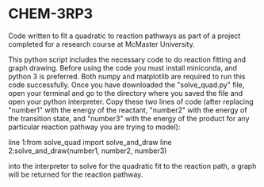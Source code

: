 # CHEM-3RP3
Code written to fit a quadratic to reaction pathways as part of a project completed for a research course at McMaster University.

This python script includes the necessary code to do reaction fitting and graph drawing. Before using the code you must install miniconda, and python 3 is preferred. Both numpy and matplotlib are required to run this code successfully. Once you have downloaded the "solve_quad.py" file, open your terminal and go to the directory where you saved the file and open your python interpreter. Copy these two lines of code (after replacing "number1" with the energy of the reactant, "number2" with the energy of the transition state, and "number3" with the energy of the product for any particular reaction pathway you are trying to model):

line 1:from solve_quad import solve_and_draw 
line 2:solve_and_draw(number1, number2, number3)

into the interpreter to solve for the quadratic fit to the reaction path, a graph will be returned for the reaction pathway.